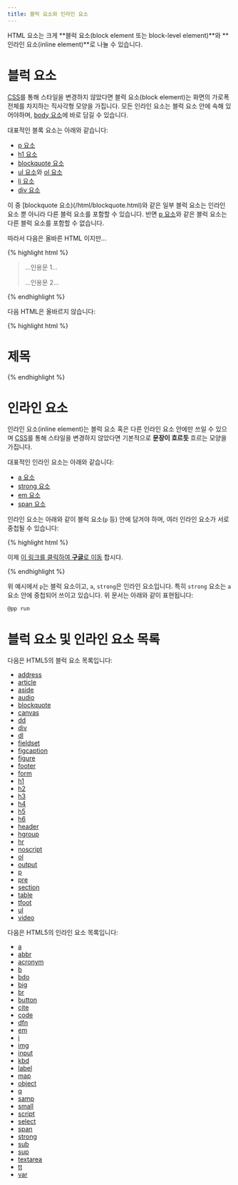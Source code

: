 ```yaml
---
title: 블럭 요소와 인라인 요소
---
```


HTML 요소는 크게 **블럭 요소(block element 또는 block-level element)**와 **인라인 요소(inline element)**로 나눌 수 있습니다.


# 블럭 요소

[CSS](/docs/CSS.html)를 통해 스타일을 변경하지 않았다면 블럭 요소(block element)는 화면의 가로폭 전체를 차지하는 직사각형 모양을 가집니다. 모든 인라인 요소는 블럭 요소 안에 속해 있어야하며, [body 요소](/html/body.html)에 바로 담길 수 있습니다.

대표적인 블록 요소는 아래와 같습니다:

*   [p 요소](/html/p.html)
*   [h1 요소](/html/h1.html)
*   [blockquote 요소](/html/blockquote.html)
*   [ul 요소](/html/ul.html)와 [ol 요소](/html/ol.html)
*   [li 요소](/html/li.html)
*   [div 요소](/html/div.html)

이 중 [blockquote 요소)(/html/blockquote.html)와 같은 일부 블럭 요소는 인라인 요소 뿐 아니라 다른 블럭 요소를 포함할 수 있습니다. 반면 [p 요소](/html/p.html)와 같은 블럭 요소는 다른 블럭 요소를 포함할 수 없습니다.

따라서 다음은 올바른 HTML 이지만...

{% highlight html %}
<blockquote>
   <p>...인용문 1...</p>
   <p>...인용문 2...</p>
</blockquote>
{% endhighlight %}

다음 HTML은 올바르지 않습니다:

{% highlight html %}
<p><h1>제목</h1></p>
{% endhighlight %}


# 인라인 요소

인라인 요소(inline element)는 블럭 요소 혹은 다른 인라인 요소 안에만 쓰일 수 있으며 [CSS](/docs/CSS.html)를 통해 스타일을 변경하지 않았다면 기본적으로 **문장이 흐르듯** 흐르는 모양을 가집니다.

대표적인 인라인 요소는 아래와 같습니다:

*   [a 요소](/html/a.html)
*   [strong 요소](/html/strong.html)
*   [em 요소](/html/em.html)
*   [span 요소](/html/span.html)

인라인 요소는 아래와 같이 블럭 요소(``p`` 등) 안에 담겨야 하며, 여러 인라인 요소가 서로 중첩될 수 있습니다:

{% highlight html %}
<p>
    이제 <a href="http://www.google.com">이 링크를 클릭하여 <strong>구글</strong>로 이동</a> 합시다.
</p>
{% endhighlight %}

위 예시에서 ``p``는 블럭 요소이고, ``a``, ``strong``은 인라인 요소입니다. 특히 ``strong`` 요소는 ``a`` 요소 안에 중첩되어 쓰이고 있습니다. 위 문서는 아래와 같이 표현됩니다:

``@pp run``


# 블럭 요소 및 인라인 요소 목록

다음은 HTML5의 블럭 요소 목록입니다:

*   [address](/html/address.html)
*   [article](/html/article.html)
*   [aside](/html/aside.html)
*   [audio](/html/audio.html)
*   [blockquote](/html/blockquote.html)
*   [canvas](/html/canvas.html)
*   [dd](/html/dd.html)
*   [div](/html/div.html)
*   [dl](/html/dl.html)
*   [fieldset](/html/fieldset.html)
*   [figcaption](/html/figcaption.html)
*   [figure](/html/figure.html)
*   [footer](/html/footer.html)
*   [form](/html/form.html)
*   [h1](/html/h1.html)
*   [h2](/html/h2.html)
*   [h3](/html/h3.html)
*   [h4](/html/h4.html)
*   [h5](/html/h5.html)
*   [h6](/html/h6.html)
*   [header](/html/header.html)
*   [hgroup](/html/hgroup.html)
*   [hr](/html/hr.html)
*   [noscript](/html/noscript.html)
*   [ol](/html/ol.html)
*   [output](/html/output.html)
*   [p](/html/p.html)
*   [pre](/html/pre.html)
*   [section](/html/section.html)
*   [table](/html/table.html)
*   [tfoot](/html/tfoot.html)
*   [ul](/html/ul.html)
*   [video](/html/video.html)

다음은 HTML5의 인라인 요소 목록입니다:

*   [a](/html/a.html)
*   [abbr](/html/abbr.html)
*   [acronym](/html/acronym.html)
*   [b](/html/b.html)
*   [bdo](/html/bdo.html)
*   [big](/html/big.html)
*   [br](/html/br.html)
*   [button](/html/button.html)
*   [cite](/html/cite.html)
*   [code](/html/code.html)
*   [dfn](/html/dfn.html)
*   [em](/html/em.html)
*   [i](/html/i.html)
*   [img](/html/img.html)
*   [input](/html/input.html)
*   [kbd](/html/kbd.html)
*   [label](/html/label.html)
*   [map](/html/map.html)
*   [object](/html/object.html)
*   [q](/html/q.html)
*   [samp](/html/samp.html)
*   [small](/html/small.html)
*   [script](/html/script.html)
*   [select](/html/select.html)
*   [span](/html/span.html)
*   [strong](/html/strong.html)
*   [sub](/html/sub.html)
*   [sup](/html/sup.html)
*   [textarea](/html/textarea.html)
*   [tt](/html/tt.html)
*   [var](/html/var.html)

